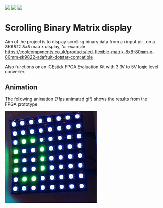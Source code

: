 ![](../../workflows/gds/badge.svg) ![](../../workflows/docs/badge.svg) ![](../../workflows/test/badge.svg)

# Scrolling Binary Matrix display

Aim of the project is to display scrolling binary data from an input pin, on a SK9822 8x8 matrix display,
for example https://coolcomponents.co.uk/products/led-flexible-matrix-8x8-80mm-x-80mm-sk9822-adafruit-dotstar-compatible

Also functions on an iCEstick FPGA Evaluation Kit with 3.3V to 5V logic level converter.

## Animation

The following animation (7fps animated gif) shows the results from the FPGA prototype

![animation](/images/animation.gif)
